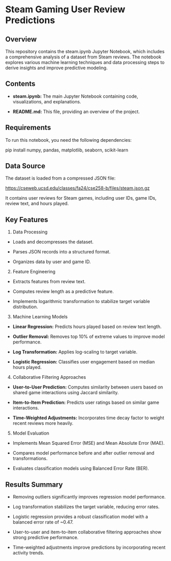 # Steam Gaming User Review Predictions

## Overview

This repository contains the steam.ipynb Jupyter Notebook, which includes a comprehensive analysis of a dataset from Steam reviews. The notebook explores various machine learning techniques and data processing steps to derive insights and improve predictive modeling.

## Contents

- **steam.ipynb:** The main Jupyter Notebook containing code, visualizations, and explanations.

- **README.md:** This file, providing an overview of the project.

## Requirements

To run this notebook, you need the following dependencies:

pip install numpy, pandas, matplotlib, seaborn, scikit-learn

## Data Source

The dataset is loaded from a compressed JSON file:

https://cseweb.ucsd.edu/classes/fa24/cse258-b/files/steam.json.gz

It contains user reviews for Steam games, including user IDs, game IDs, review text, and hours played.

## Key Features

1. Data Processing

- Loads and decompresses the dataset.

- Parses JSON records into a structured format.

- Organizes data by user and game ID.

2. Feature Engineering

- Extracts features from review text.

- Computes review length as a predictive feature.

- Implements logarithmic transformation to stabilize target variable distribution.

3. Machine Learning Models

- **Linear Regression:** Predicts hours played based on review text length.

- **Outlier Removal:** Removes top 10% of extreme values to improve model performance.

- **Log Transformation:** Applies log-scaling to target variable.

- **Logistic Regression:** Classifies user engagement based on median hours played.

4. Collaborative Filtering Approaches

- **User-to-User Prediction:** Computes similarity between users based on shared game interactions using Jaccard similarity.

- **Item-to-Item Prediction:** Predicts user ratings based on similar game interactions.

- **Time-Weighted Adjustments:** Incorporates time decay factor to weight recent reviews more heavily.

5. Model Evaluation

- Implements Mean Squared Error (MSE) and Mean Absolute Error (MAE).

- Compares model performance before and after outlier removal and transformations.

- Evaluates classification models using Balanced Error Rate (BER).


## Results Summary

- Removing outliers significantly improves regression model performance.

- Log transformation stabilizes the target variable, reducing error rates.

- Logistic regression provides a robust classification model with a balanced error rate of ~0.47.

- User-to-user and item-to-item collaborative filtering approaches show strong predictive performance.

- Time-weighted adjustments improve predictions by incorporating recent activity trends.
